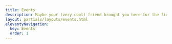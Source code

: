 ```yaml
---
title: Events
description: Maybe your (very cool) friend brought you here for the first time. Or maybe you’ve been to every DC Design Week. Either way, we’re thrilled to have you.
layout: partials/layouts/events.html
eleventyNavigation:
  key: Events
  order: 1
---
```

